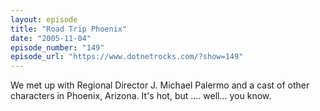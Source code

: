 ```yaml
---
layout: episode
title: "Road Trip Phoenix"
date: "2005-11-04"
episode_number: "149"
episode_url: "https://www.dotnetrocks.com/?show=149"
---
```


We met up with Regional Director J. Michael Palermo and a cast of other characters in Phoenix, Arizona. It's hot, but .... well... you know.
